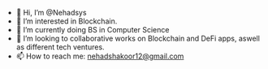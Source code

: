 - 👋 Hi, I’m @Nehadsys
- 👀 I’m interested in Blockchain.
- 🌱 I’m currently doing BS in Computer Science
- 💞️ I’m looking to collaborative works on Blockchain and DeFi apps, aswell as different tech ventures.
- 📫 How to reach me: nehadshakoor12@gmail.com

<!---
Nehadsys/Nehadsys is a ✨ special ✨ repository because its `README.md` (this file) appears on your GitHub profile.
You can click the Preview link to take a look at your changes.
--->
